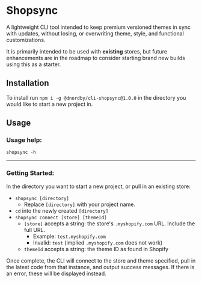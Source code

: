 # Shopsync
A lightweight CLI tool intended to keep premium versioned themes in sync with updates, without losing, or overwriting theme, style, and functional customizations.

It is primarily intended to be used with **existing** stores, but future enhancements are in the roadmap to consider starting brand new builds using this as a starter.

## Installation
To install run `npm i -g @dnordby/cli-shopsync@1.0.0` in the directory you would like to start a new project in.


## Usage

### Usage help:

`shopsync -h`

---

### Getting Started:
In the directory you want to start a new project, or pull in an existing store:

- `shopsync [directory]` 
  - Replace `[directory]` with your project name.
- `cd` into the newly created `[directory]`
- `shopsync connect [store] [themeId]`
  - `[store]` accepts a string: the store's `.myshopify.com` URL. Include the full URL.
    - Example: `test.myshopify.com`
    - Invalid: `test` (implied `.myshopify.com` does not work)
  - `themeId` accepts a string: the theme ID as found in Shopify

Once complete, the CLI will connect to the store and theme specified, pull in the latest code from that instance, and output success messages. If there is an error, these will be displayed instead.